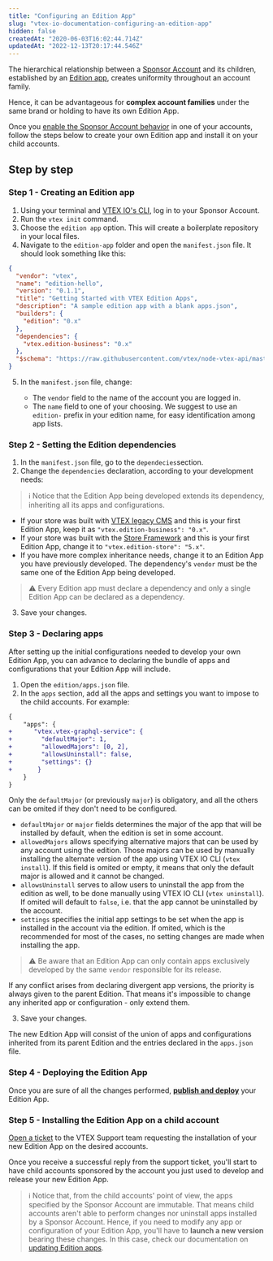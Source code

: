 ```yaml
---
title: "Configuring an Edition App"
slug: "vtex-io-documentation-configuring-an-edition-app"
hidden: false
createdAt: "2020-06-03T16:02:44.714Z"
updatedAt: "2022-12-13T20:17:44.546Z"
---
```

The hierarchical relationship between a [Sponsor Account](https://developers.vtex.com/docs/guides/vtex-io-documentation-sponsor-account/) and its children, established by an [Edition app](https://developers.vtex.com/docs/guides/vtex-io-documentation-edition-app/), creates uniformity throughout an account family.

Hence, it can be advantageous for **complex account families** under the same brand or holding to have its own Edition App.

Once you [enable the Sponsor Account behavior](https://developers.vtex.com/docs/guides/vtex-io-documentation-becoming-a-sponsor-account) in one of your accounts, follow the steps below to create your own Edition app and install it on your child accounts.

## Step by step

### Step 1 - Creating an Edition app

1. Using your terminal and [VTEX IO's CLI](https://developers.vtex.com/docs/guides/vtex-io-documentation-vtex-io-cli-installation-and-command-reference), log in to your Sponsor Account.
2. Run the `vtex init` command.
3. Choose the `edition app` option. This will create a boilerplate repository in your local files.
4. Navigate to the `edition-app` folder and open the `manifest.json` file. It should look something like this:

```json
{
  "vendor": "vtex",
  "name": "edition-hello",
  "version": "0.1.1",
  "title": "Getting Started with VTEX Edition Apps",
  "description": "A sample edition app with a blank apps.json",
  "builders": {
    "edition": "0.x"
  },
  "dependencies": {
    "vtex.edition-business": "0.x"
  },
  "$schema": "https://raw.githubusercontent.com/vtex/node-vtex-api/master/gen/manifest.schema"
}
```

5. In the `manifest.json` file, change:

   - The `vendor` field to the name of the account you are logged in.
   - The `name` field to one of your choosing. We suggest to use an `edition-` prefix in your edition name, for easy identification among app lists.

### Step 2 - Setting the Edition dependencies

1. In the `manifest.json` file, go to the `dependecies`section.
2. Change the `dependencies` declaration, according to your development needs:

> ℹ️ Notice that the Edition App being developed extends its dependency, inheriting all its apps and configurations.

- If your store was built with [VTEX legacy CMS](https://help.vtex.com/tutorial/o-que-e-o-cms--EmO8u2WBj2W4MUQCS8262) and this is your first Edition App, keep it as `"vtex.edition-business": "0.x"`.
- If your store was built with the [Store Framework](https://developers.vtex.com/docs/guides/vtex-io-documentation-what-is-vtex-store-framework) and this is your first Edition App, change it to `"vtex.edition-store": "5.x"`.
- If you have more complex inheritance needs, change it to an Edition App you have previously developed. The dependency's `vendor` must be the same one of the Edition App being developed.

>⚠️ Every Edition app must declare a dependency and only a single Edition App can be declared as a dependency.

3. Save your changes.

### Step 3 - Declaring apps

After setting up the initial configurations needed to develop your own Edition App, you can advance to declaring the bundle of apps and configurations that your Edition App will include.

1. Open the `edition/apps.json` file.
2. In the `apps` section, add all the apps and settings you want to impose to the child accounts. For example:

```diff
{
    "apps": {
+      "vtex.vtex-graphql-service": {
+        "defaultMajor": 1,
+        "allowedMajors": [0, 2],
+        "allowsUninstall": false,
+        "settings": {}
+       }
    }
}
```

Only the `defaultMajor` (or previously `major`) is obligatory, and all the others can be omited if they don't need to be configured.

- `defaultMajor` or `major` fields determines the major of the app that will be installed by default, when the edition is set in some account.
- `allowedMajors` allows specifying alternative majors that can be used by any account using the edition. Those majors can be used by manually installing the alternate version of the app using VTEX IO CLI (`vtex install`). If this field is omited or empty, it means that only the default major is allowed and it cannot be changed.
- `allowsUninstall` serves to allow users to uninstall the app from the edition as well, to be done manually using VTEX IO CLI (`vtex uninstall`). If omited will default to `false`, i.e. that the app cannot be uninstalled by the account.
- `settings` specifies the initial app settings to be set when the app is installed in the account via the edition. If omited, which is the recommended for most of the cases, no setting changes are made when installing the app.

>⚠️ Be aware that an Edition App can only contain apps exclusively developed by the same `vendor` responsible for its release.

If any conflict arises from declaring divergent app versions, the priority is always given to the parent Edition. That means it's impossible to change any inherited app or configuration - only extend them.

3. Save your changes.

The new Edition App will consist of the union of apps and configurations inherited from its parent Edition and the entries declared in the `apps.json` file.

### Step 4 - Deploying the Edition App

Once you are sure of all the changes performed, **[publish and deploy](https://developers.vtex.com/docs/guides/vtex-io-documentation-publishing-an-app)** your Edition App.

### Step 5 - Installing the Edition App on a child account

[Open a ticket](https://help-tickets.vtex.com/smartlink/sso/login/zendesk) to the VTEX Support team requesting the installation of your new Edition App on the desired accounts.

Once you receive a successful reply from the support ticket, you'll start to have child accounts sponsored by the account you just used to develop and release your new Edition App.

> ℹ️ Notice that, from the child accounts' point of view, the apps specified by the Sponsor Account are immutable. That means child accounts aren't able to perform changes nor uninstall apps installed by a Sponsor Account. Hence, if you need to modify any app or configuration of your Edition App, you'll have to **launch a new version** bearing these changes. In this case, check our documentation on [updating Edition apps](https://developers.vtex.com/docs/guides/vtex-io-documentation-updating-edition-apps).

